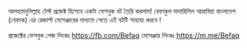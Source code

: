 আলহামদুলিল্লাহ টেস্ট প্রজেক্ট হিসেবে একটা ফেসবুক বট তৈরি করলাম! বেফাকুল মাদারিসিল আরাবিয়া বাংলাদেশ (বেফাক) এর রেজাল্ট মেসেঞ্জারের মাধ্যমে পেতে এই বটটি সাহায্য করবে !

প্রজেক্টের ফেসবুক পেজ লিংকঃ https://fb.com/Befaq মেসেঞ্জার লিংকঃ https://m.me/Befaq
